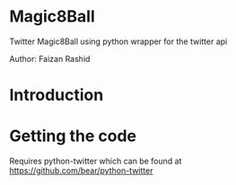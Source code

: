 Magic8Ball
==========

Twitter Magic8Ball using python wrapper for the twitter api

Author: Faizan Rashid


Introduction
============



Getting the code
================


Requires python-twitter which can be found at https://github.com/bear/python-twitter

